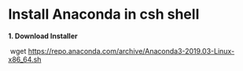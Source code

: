 # Install Anaconda in csh shell

**1. Download Installer**

​		 wget https://repo.anaconda.com/archive/Anaconda3-2019.03-Linux-x86_64.sh

